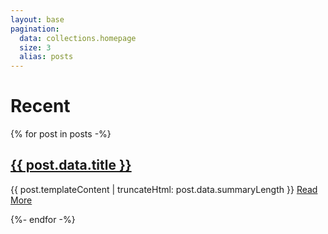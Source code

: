 ```yaml
---
layout: base
pagination:
  data: collections.homepage
  size: 3
  alias: posts
---
```

# Recent

{% for post in posts -%}
<section class="section">
  <div class="container">
    <h1>
      <a href="{{ post.url }}">
        {{ post.data.title }}
      </a>
    </h1>
    {{ post.templateContent | truncateHtml: post.data.summaryLength }}
    <a href="{{ post.url }}">Read More</a>
  </div>
</section>

{%- endfor -%}
